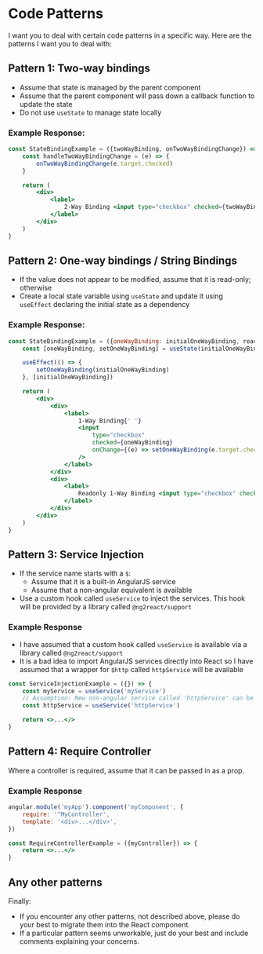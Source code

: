 # Code Patterns

I want you to deal with certain code patterns in a specific way. Here are the patterns I want you to deal with:

## Pattern 1: Two-way bindings

- Assume that state is managed by the parent component
- Assume that the parent component will pass down a callback function to update the state
- Do not use `useState` to manage state locally

### Example Response:

```jsx
const StateBindingExample = ({twoWayBinding, onTwoWayBindingChange}) => {
    const handleTwoWayBindingChange = (e) => {
        onTwoWayBindingChange(e.target.checked)
    }

    return (
        <div>
            <label>
                2-Way Binding <input type="checkbox" checked={twoWayBinding} onChange={handleTwoWayBindingChange}/>
            </label>
        </div>
    )
}
```

## Pattern 2: One-way bindings / String Bindings

- If the value does not appear to be modified, assume that it is read-only; otherwise
- Create a local state variable using `useState` and update it using `useEffect` declaring the initial state as a
  dependency

### Example Response:

```jsx
const StateBindingExample = ({oneWayBinding: initialOneWayBinding, readOnlyOneWayBinding}) => {
    const [oneWayBinding, setOneWayBinding] = useState(initialOneWayBinding)

    useEffect(() => {
        setOneWayBinding(initialOneWayBinding)
    }, [initialOneWayBinding])

    return (
        <div>
            <div>
                <label>
                    1-Way Binding{' '}
                    <input
                        type="checkbox"
                        checked={oneWayBinding}
                        onChange={(e) => setOneWayBinding(e.target.checked)}
                    />
                </label>
            </div>
            <div>
                <label>
                    Readonly 1-Way Binding <input type="checkbox" checked={readOnlyOneWayBinding} readOnly/>
                </label>
            </div>
        </div>
    )
}
```

## Pattern 3: Service Injection

- If the service name starts with a `$`:
    - Assume that it is a built-in AngularJS service
    - Assume that a non-angular equivalent is available
- Use a custom hook called `useService` to inject the services. This hook will be provided by a library called
  `@ng2react/support`

### Example Response
- I have assumed that a custom hook called `useService` is available via a library called `@ng2react/support`
- It is a bad idea to import AngularJS services directly into React so I have assumed that a wrapper for `$http` called `httpService` will be available

```jsx
const ServiceInjectionExample = ({}) => {
    const myService = useService('myService')
    // Assumption: New non-angular service called 'httpService' can be used instead of '$http'
    const httpService = useService('httpService')

    return <>...</>
}
```

## Pattern 4: Require Controller

Where a controller is required, assume that it can be passed in as a prop.

### Example Response

```javascript
angular.module('myApp').component('myComponent', {
    require: '^MyController',
    template: '<div>...</div>',
})
```

```jsx
const RequireControllerExample = ({myController}) => {
    return <>...</>
}
```

## Any other patterns
Finally: 
- If you encounter any other patterns, not described above, please do your best to migrate them into the React component.
- If a particular pattern seems unworkable, just do your best and include comments explaining your concerns.
